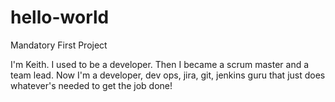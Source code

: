 # hello-world
Mandatory First Project

I'm Keith. I used to be a developer. Then I became a scrum master and a team lead. Now I'm a developer, dev ops, jira, git, jenkins guru that just does whatever's needed to get the job done!
